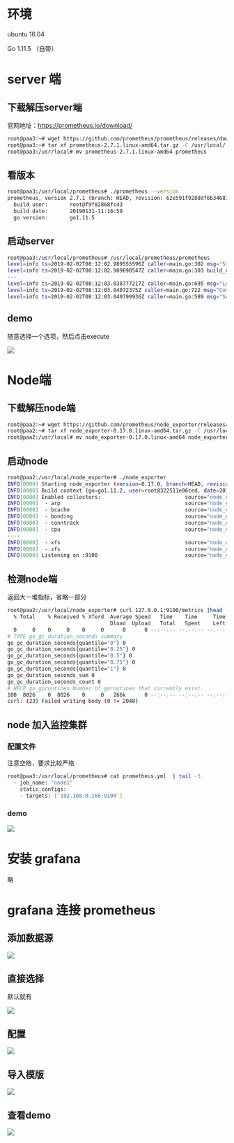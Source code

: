 # 环境

ubuntu 16.04

Go 1.11.5 （自带）

# server 端

## 下载解压server端

官网地址：https://prometheus.io/download/

```bash
root@paa3:~# wget https://github.com/prometheus/prometheus/releases/download/v2.7.1/prometheus-2.7.1.linux-amd64.tar.gz
root@paa3:~# tar xf prometheus-2.7.1.linux-amd64.tar.gz -C /usr/local/
root@paa3:/usr/local# mv prometheus-2.7.1.linux-amd64 prometheus
```

## 看版本

```bash
root@paa3:/usr/local/prometheus# ./prometheus --version
prometheus, version 2.7.1 (branch: HEAD, revision: 62e591f928ddf6b3468308b7ac1de1c63aa7fcf3)
  build user:       root@f9f82868fc43
  build date:       20190131-11:16:59
  go version:       go1.11.5
```

## 启动server

```bash
root@paa3:/usr/local/prometheus# /usr/local/prometheus/prometheus
level=info ts=2019-02-02T08:12:02.989555596Z caller=main.go:302 msg="Starting Prometheus" version="(version=2.7.1, branch=HEAD, revision=62e591f928ddf6b3468308b7ac1de1c63aa7fcf3)"
level=info ts=2019-02-02T08:12:02.989690547Z caller=main.go:303 build_context="(go=go1.11.5, user=root@f9f82868fc43, date=20190131-11:16:59)"
···
level=info ts=2019-02-02T08:12:03.038777217Z caller=main.go:695 msg="Loading configuration file" filename=prometheus.yml
level=info ts=2019-02-02T08:12:03.04072375Z caller=main.go:722 msg="Completed loading of configuration file" filename=prometheus.yml
level=info ts=2019-02-02T08:12:03.040790936Z caller=main.go:589 msg="Server is ready to receive web requests."
```

## demo

随意选择一个选项，然后点击execute

![](https://lijinghua-img.oss-cn-beijing.aliyuncs.com/blog/prometheus/prometheus-demo.png)

# Node端

## 下载解压node端

```bash
root@paa2:~# wget https://github.com/prometheus/node_exporter/releases/download/v0.17.0/node_exporter-0.17.0.linux-amd64.tar.gz
root@paa2:~# tar xf node_exporter-0.17.0.linux-amd64.tar.gz -C /usr/local/
root@paa2:/usr/local# mv node_exporter-0.17.0.linux-amd64 node_exporter
```

## 启动node

```bash
root@paa2:/usr/local/node_exporter# ./node_exporter
INFO[0000] Starting node_exporter (version=0.17.0, branch=HEAD, revision=f6f6194a436b9a63d0439abc585c76b19a206b21)  source="node_exporter.go:82"
INFO[0000] Build context (go=go1.11.2, user=root@322511e06ced, date=20181130-15:51:33)  source="node_exporter.go:83"
INFO[0000] Enabled collectors:                           source="node_exporter.go:90"
INFO[0000]  - arp                                        source="node_exporter.go:97"
INFO[0000]  - bcache                                     source="node_exporter.go:97"
INFO[0000]  - bonding                                    source="node_exporter.go:97"
INFO[0000]  - conntrack                                  source="node_exporter.go:97"
INFO[0000]  - cpu                                        source="node_exporter.go:97"
····
INFO[0000]  - xfs                                        source="node_exporter.go:97"
INFO[0000]  - zfs                                        source="node_exporter.go:97"
INFO[0000] Listening on :9100                            source="node_exporter.go:111"
```

## 检测node端

返回大一堆指标，省略一部分

```bash
root@paa2:/usr/local/node_exporter# curl 127.0.0.1:9100/metrics |head
  % Total    % Received % Xferd  Average Speed   Time    Time     Time  Current
                                 Dload  Upload   Total   Spent    Left  Speed
  0     0    0     0    0     0      0      0 --:--:-- --:--:-- --:--:--     0# HELP go_gc_duration_seconds A summary of the GC invocation durations.
# TYPE go_gc_duration_seconds summary
go_gc_duration_seconds{quantile="0"} 0
go_gc_duration_seconds{quantile="0.25"} 0
go_gc_duration_seconds{quantile="0.5"} 0
go_gc_duration_seconds{quantile="0.75"} 0
go_gc_duration_seconds{quantile="1"} 0
go_gc_duration_seconds_sum 0
go_gc_duration_seconds_count 0
# HELP go_goroutines Number of goroutines that currently exist.
100  8026    0  8026    0     0   266k      0 --:--:-- --:--:-- --:--:--  279k
curl: (23) Failed writing body (0 != 2048)
```

## node 加入监控集群

### 配置文件



注意空格，要求比较严格

```bash
root@paa3:/usr/local/prometheus# cat prometheus.yml  | tail -3
  - job_name: "node1"
    static_configs:
    - targets: ['192.168.0.166:9100']
```

### demo

![](https://lijinghua-img.oss-cn-beijing.aliyuncs.com/blog/prometheus/prometheus-add-node-ui.png)



# 安装 grafana 

略

# grafana 连接 prometheus

## 添加数据源



![](https://lijinghua-img.oss-cn-beijing.aliyuncs.com/blog/prometheus/grafana-add-data-source.png)



## 直接选择

默认就有

![](https://lijinghua-img.oss-cn-beijing.aliyuncs.com/blog/prometheus/prometheus2.png)



## 配置

![](https://lijinghua-img.oss-cn-beijing.aliyuncs.com/blog/prometheus/promtheus-grafana-add.png)



## 导入模版

![](https://lijinghua-img.oss-cn-beijing.aliyuncs.com/blog/prometheus/prometheus%2Bgrafana-dashboards.png)



## 查看demo



![](https://lijinghua-img.oss-cn-beijing.aliyuncs.com/blog/prometheus/grafana%2Bpromethues%2Bdemo.png)

